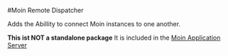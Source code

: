 #Moin Remote Dispatcher

Adds the Abillity to connect Moin instances to one another. 

**This ist NOT a standalone package**
It is included in the [Moin Application Server](http://npmjs.com/package/moin)